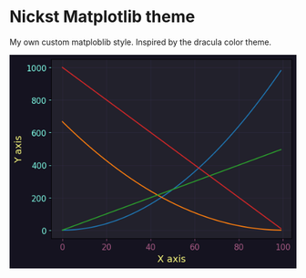 # Nickst Matplotlib theme

My own custom matploblib style. Inspired by the dracula color theme.

![Preview line plot](./preview-lines.png)
